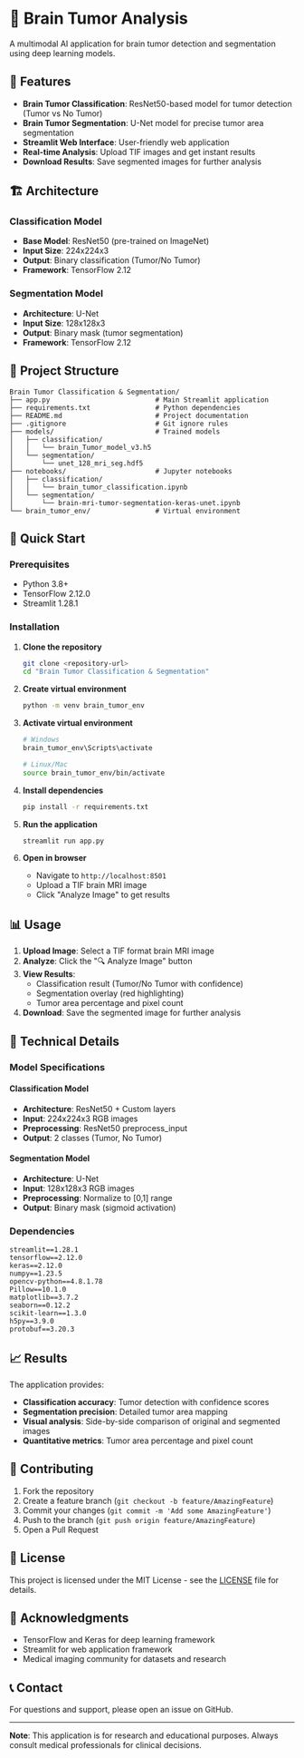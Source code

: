 # 🧠 Brain Tumor Analysis

A multimodal AI application for brain tumor detection and segmentation using deep learning models.

## 🎯 Features

- **Brain Tumor Classification**: ResNet50-based model for tumor detection (Tumor vs No Tumor)
- **Brain Tumor Segmentation**: U-Net model for precise tumor area segmentation
- **Streamlit Web Interface**: User-friendly web application
- **Real-time Analysis**: Upload TIF images and get instant results
- **Download Results**: Save segmented images for further analysis

## 🏗️ Architecture

### Classification Model
- **Base Model**: ResNet50 (pre-trained on ImageNet)
- **Input Size**: 224x224x3
- **Output**: Binary classification (Tumor/No Tumor)
- **Framework**: TensorFlow 2.12

### Segmentation Model
- **Architecture**: U-Net
- **Input Size**: 128x128x3
- **Output**: Binary mask (tumor segmentation)
- **Framework**: TensorFlow 2.12

## 📁 Project Structure

```
Brain Tumor Classification & Segmentation/
├── app.py                          # Main Streamlit application
├── requirements.txt                # Python dependencies
├── README.md                       # Project documentation
├── .gitignore                      # Git ignore rules
├── models/                         # Trained models
│   ├── classification/
│   │   └── brain_Tumor_model_v3.h5
│   └── segmentation/
│       └── unet_128_mri_seg.hdf5
├── notebooks/                      # Jupyter notebooks
│   ├── classification/
│   │   └── brain_tumor_classification.ipynb
│   └── segmentation/
│       └── brain-mri-tumor-segmentation-keras-unet.ipynb
└── brain_tumor_env/                # Virtual environment
```

## 🚀 Quick Start

### Prerequisites

- Python 3.8+
- TensorFlow 2.12.0
- Streamlit 1.28.1

### Installation

1. **Clone the repository**
   ```bash
   git clone <repository-url>
   cd "Brain Tumor Classification & Segmentation"
   ```

2. **Create virtual environment**
   ```bash
   python -m venv brain_tumor_env
   ```

3. **Activate virtual environment**
   ```bash
   # Windows
   brain_tumor_env\Scripts\activate
   
   # Linux/Mac
   source brain_tumor_env/bin/activate
   ```

4. **Install dependencies**
   ```bash
   pip install -r requirements.txt
   ```

5. **Run the application**
   ```bash
   streamlit run app.py
   ```

6. **Open in browser**
   - Navigate to `http://localhost:8501`
   - Upload a TIF brain MRI image
   - Click "Analyze Image" to get results

## 📊 Usage

1. **Upload Image**: Select a TIF format brain MRI image
2. **Analyze**: Click the "🔍 Analyze Image" button
3. **View Results**: 
   - Classification result (Tumor/No Tumor with confidence)
   - Segmentation overlay (red highlighting)
   - Tumor area percentage and pixel count
4. **Download**: Save the segmented image for further analysis

## 🔧 Technical Details

### Model Specifications

#### Classification Model
- **Architecture**: ResNet50 + Custom layers
- **Input**: 224x224x3 RGB images
- **Preprocessing**: ResNet50 preprocess_input
- **Output**: 2 classes (Tumor, No Tumor)

#### Segmentation Model
- **Architecture**: U-Net
- **Input**: 128x128x3 RGB images
- **Preprocessing**: Normalize to [0,1] range
- **Output**: Binary mask (sigmoid activation)

### Dependencies

```
streamlit==1.28.1
tensorflow==2.12.0
keras==2.12.0
numpy==1.23.5
opencv-python==4.8.1.78
Pillow==10.1.0
matplotlib==3.7.2
seaborn==0.12.2
scikit-learn==1.3.0
h5py==3.9.0
protobuf==3.20.3
```

## 📈 Results

The application provides:
- **Classification accuracy**: Tumor detection with confidence scores
- **Segmentation precision**: Detailed tumor area mapping
- **Visual analysis**: Side-by-side comparison of original and segmented images
- **Quantitative metrics**: Tumor area percentage and pixel count

## 🤝 Contributing

1. Fork the repository
2. Create a feature branch (`git checkout -b feature/AmazingFeature`)
3. Commit your changes (`git commit -m 'Add some AmazingFeature'`)
4. Push to the branch (`git push origin feature/AmazingFeature`)
5. Open a Pull Request

## 📄 License

This project is licensed under the MIT License - see the [LICENSE](LICENSE) file for details.

## 🙏 Acknowledgments

- TensorFlow and Keras for deep learning framework
- Streamlit for web application framework
- Medical imaging community for datasets and research

## 📞 Contact

For questions and support, please open an issue on GitHub.

---

**Note**: This application is for research and educational purposes. Always consult medical professionals for clinical decisions. 